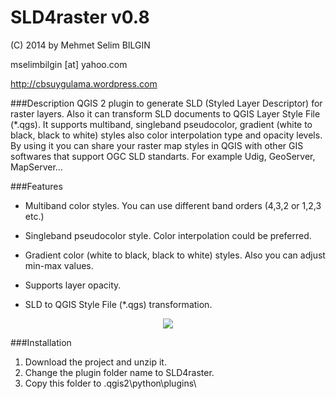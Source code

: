 SLD4raster v0.8
==========


(C) 2014 by Mehmet Selim BILGIN

mselimbilgin [at] yahoo.com

http://cbsuygulama.wordpress.com



###Description
QGIS 2 plugin to generate SLD (Styled Layer Descriptor) for raster layers. Also it can transform SLD documents to QGIS Layer Style File (*.qgs). It supports multiband, singleband pseudocolor, gradient (white to black, black to white) styles also color interpolation type and opacity levels. By using it you can share your raster map styles in QGIS with other GIS softwares that support OGC SLD standarts. For example Udig, GeoServer, MapServer…



###Features
   
   - Multiband color styles. You can use different band orders (4,3,2 or 1,2,3 etc.)

   - Singleband pseudocolor style. Color interpolation could be preferred.

   - Gradient color (white to black, black to white) styles. Also you can adjust min-max values.

   - Supports layer opacity.
  
   - SLD to QGIS Style File (*.qgs) transformation.
   

<p align="center">
  <img src="https://lh6.googleusercontent.com/-hcoomgF7lws/U3pu-U-ZwoI/AAAAAAAAAbs/gbXwOddcHeM/w517-h553-no/SLD4raster_v0.8.png"/>
</p>


###Installation

1. Download the project and unzip it. 
2. Change the plugin folder name to SLD4raster. 
3. Copy this folder to .qgis2\python\plugins\  
